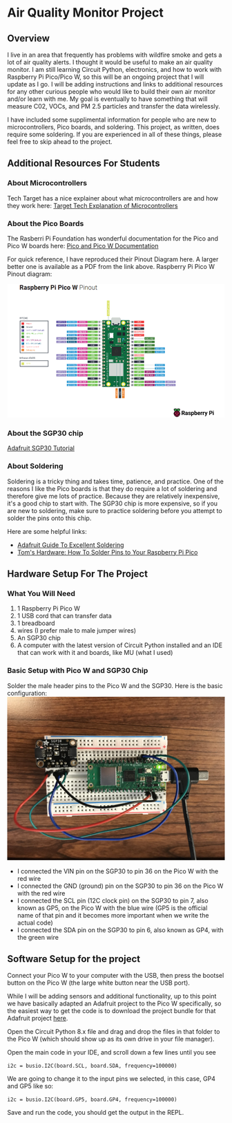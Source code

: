 # Air Quality Monitor Project

## Overview
I live in an area that frequently has problems with wildfire smoke and gets a lot of air quality alerts.  I thought it would be useful to make an air quality monitor.
I am still learning Circuit Python, electronics, and how to work with Raspberry Pi Pico/Pico W, so this will be an ongoing project that I will update as I go.  I will be adding instructions
and links to additional resources for any other curious people who would like to build their own air monitor and/or learn with me.
My goal is eventually to have something that will measure C02, VOCs, and PM 2.5 particles and transfer the data wirelessly.

I have included some supplimental information for people who are new to microcontrollers, Pico boards, and soldering.  This project, as written, does require some soldering.  If you are experienced in all of these things, please feel free to skip ahead to the project.

## Additional Resources For Students
### About Microcontrollers
Tech Target has a nice explainer about what microcontrollers are and how they work here:
[Target Tech Explanation of Microcontrollers](https://www.techtarget.com/iotagenda/definition/microcontroller)  

### About the Pico Boards
The Rasberri Pi Foundation has wonderful documentation for the Pico and Pico W boards here:
[Pico and Pico W Documentation](https://www.raspberrypi.com/documentation/microcontrollers/raspberry-pi-pico.html)  
  
For quick reference, I have reproduced their Pinout Diagram here.  A larger better one is available as a PDF from the link above.
Raspberry Pi Pico W Pinout diagram:  

![Pico W Pinout](https://github.com/MShankBeebe/Air-Quality-Monitor-Project/blob/main/images/PicoWPinouts.png)

### About the SGP30 chip
[Adafruit SGP30 Tutorial](https://learn.adafruit.com/adafruit-sgp30-gas-tvoc-eco2-mox-sensor/)

### About Soldering
Soldering is a tricky thing and takes time, patience, and practice.  One of the reasons I like the Pico boards is that they do require a lot of soldering and therefore give me lots of practice.  Because they are relatively inexpensive, it's a good chip to start with.  The SGP30 chip is more expensive, so if you are new to soldering, make sure to practice soldering before you attempt to solder the pins onto this chip.

Here are some helpful links:  
* [Adafruit Guide To Excellent Soldering](https://www.techtarget.com/iotagenda/definition/microcontroller)  
* [Tom's Hardware: How To Solder Pins to Your Raspberry Pi Pico](https://www.tomshardware.com/how-to/solder-pins-raspberry-pi-pico#:~:text=Bring%20the%20tip%20of%20the,on%20the%20sponge%20%2F%20brass%20cleaner.)

## Hardware Setup For The Project
### What You Will Need
1.  1 Raspberry Pi Pico W
2.  1 USB cord that can transfer data
3.  1 breadboard
4.  wires (I prefer male to male jumper wires)
5.  An SGP30 chip
6.  A computer with the latest version of Circuit Python installed and an IDE that can work with it and boards, like MU (what I used)


### Basic Setup with Pico W and SGP30 Chip
Solder the male header pins to the Pico W and the SGP30.  Here is the basic configuration:
![Basic Configuration](https://github.com/MShankBeebe/Air-Quality-Monitor-Project/blob/main/images/Monitor1.jpg)  

+ I connected the VIN pin on the SGP30 to pin 36 on the Pico W with the red wire
+ I connected the GND (ground) pin on the SGP30 to pin 36 on the Pico W with the red wire
+ I connected the SCL pin (12C clock pin) on the SGP30 to pin 7, also known as GP5, on the Pico W with the blue wire (GP5 is the official name of that pin and it becomes more important when we write the actual code)
+ I connected the SDA pin on the SGP30 to pin 6, also known as GP4, with the green wire

## Software Setup for the project
Connect your Pico W to your computer with the USB, then press the bootsel button on the Pico W (the large white button near the USB port).

While I will be adding sensors and additional functionality, up to this point we have basically adapted an Adafruit project to the Pico W specifically, so the easiest way to get the code is to download the project bundle for that Adafruit project [here](https://learn.adafruit.com/adafruit-sgp30-gas-tvoc-eco2-mox-sensor/circuitpython-wiring-test#circuitpython-and-python-usage-2980170). 
 
Open the Circuit Python 8.x file and drag and drop the files in that folder to the Pico W (which should show up as its own drive in your file manager).

Open the main code in your IDE, and scroll down a few lines until you see
```
i2c = busio.I2C(board.SCL, board.SDA, frequency=100000)
```

We are going to change it to the input pins we selected, in this case, GP4 and GP5 like so:  
```
i2c = busio.I2C(board.GP5, board.GP4, frequency=100000)
```
Save and run the code, you should get the output in the REPL.



